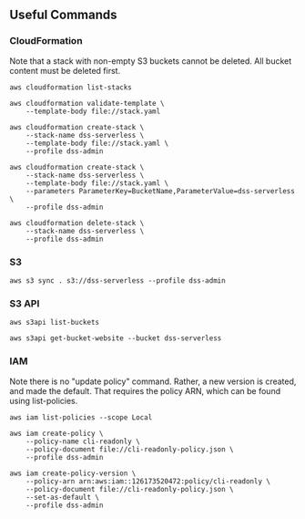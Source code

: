 ## Useful Commands

### CloudFormation

Note that a stack with non-empty S3 buckets cannot be deleted.
All bucket content must be deleted first.

    aws cloudformation list-stacks

    aws cloudformation validate-template \
        --template-body file://stack.yaml

    aws cloudformation create-stack \
        --stack-name dss-serverless \
        --template-body file://stack.yaml \
        --profile dss-admin

    aws cloudformation create-stack \
        --stack-name dss-serverless \
        --template-body file://stack.yaml \
        --parameters ParameterKey=BucketName,ParameterValue=dss-serverless \
        --profile dss-admin

    aws cloudformation delete-stack \
        --stack-name dss-serverless \
        --profile dss-admin


### S3

    aws s3 sync . s3://dss-serverless --profile dss-admin


### S3 API

    aws s3api list-buckets

    aws s3api get-bucket-website --bucket dss-serverless


### IAM

Note there is no "update policy" command.
Rather, a new version is created, and made the default.
That requires the policy ARN, which can be found using list-policies.

    aws iam list-policies --scope Local

    aws iam create-policy \
        --policy-name cli-readonly \
        --policy-document file://cli-readonly-policy.json \
        --profile dss-admin

    aws iam create-policy-version \
        --policy-arn arn:aws:iam::126173520472:policy/cli-readonly \
        --policy-document file://cli-readonly-policy.json \
        --set-as-default \
        --profile dss-admin

